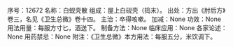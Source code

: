 序号：12672
名称：白蚬壳散
组成：屋上白砚壳（捣末）。
出处：方出《肘后方》卷三，名见《卫生总微》卷十四。
主治：卒得咳嗽。
加减：None
功效：None
用法用量：每服方寸匕，酒送下。
制备方法：None
临床应用：None
各家论述：None
用药禁忌：None
附注：《卫生总微》本方用法：每服五分，米饮调下。
